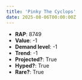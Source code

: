 ```yaml
---
title: 'Pinky The Cyclops'
date: 2025-08-06T00:00:00Z
---
```

- **RAP**: 8749
- **Value**: -1
- **Demand level**: -1
- **Trend**: -1
- **Projected?**: True
- **Hyped?**: True
- **Rare?**: True
